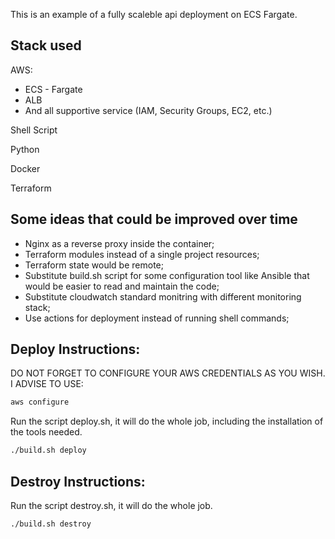 This is an example of a fully scaleble api deployment on ECS Fargate.

## Stack used

AWS:
- ECS - Fargate
- ALB
- And all supportive service (IAM, Security Groups, EC2, etc.)

Shell Script

Python

Docker

Terraform

## Some ideas that could be improved over time

- Nginx as a reverse proxy inside the container;
- Terraform modules instead of a single project resources;
- Terraform state would be remote;
- Substitute build.sh script for some configuration tool like Ansible that would be easier to read and maintain the code;
- Substitute cloudwatch standard monitring with different monitoring stack;
- Use actions for deployment instead of running shell commands;

## Deploy Instructions:

DO NOT FORGET TO CONFIGURE YOUR AWS CREDENTIALS AS YOU WISH. I ADVISE TO USE:
```bash
aws configure
```

Run the script deploy.sh, it will do the whole job, including the installation of the tools needed.
```bash
./build.sh deploy
```

## Destroy Instructions:

Run the script destroy.sh, it will do the whole job.
```bash
./build.sh destroy
```
